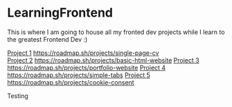 # LearningFrontend
This is where I am going to house all my fronted dev projects while I learn to the greatest Frontend Dev :)

[Project 1](https://github.com/kjardine00/LearningFrontend/blob/main/Project1-Resume/README.md) https://roadmap.sh/projects/single-page-cv  
[Project 2](https://github.com/kjardine00/LearningFrontend/blob/main/Project2-HTMLWebsite/README.md) https://roadmap.sh/projects/basic-html-website
[Project 3](https://github.com/kjardine00/LearningFrontend/tree/main/Project3-ResponsiveWebsite) https://roadmap.sh/projects/portfolio-website
[Project 4](https://github.com/kjardine00/LearningFrontend/tree/main/Project4-TabWithJavaScript) https://roadmap.sh/projects/simple-tabs
[Project 5]() https://roadmap.sh/projects/cookie-consent

Testing